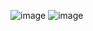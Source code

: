 ![image](https://user-images.githubusercontent.com/104163459/199957676-2c0985cc-34e6-4a9a-8bce-8f8db40878f7.png)
![image](https://user-images.githubusercontent.com/104163459/199957336-af7c561b-a33d-4d28-be76-27932c4ccfc9.png)

